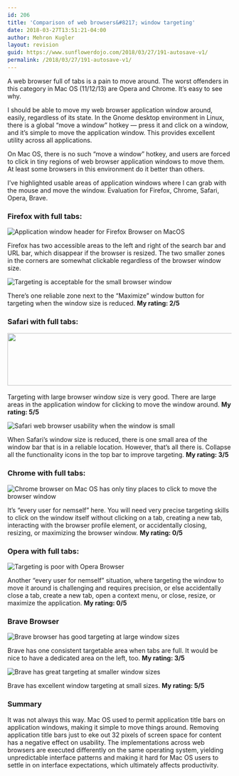 ```yaml
---
id: 206
title: 'Comparison of web browsers&#8217; window targeting'
date: 2018-03-27T13:51:21-04:00
author: Mehron Kugler
layout: revision
guid: https://www.sunflowerdojo.com/2018/03/27/191-autosave-v1/
permalink: /2018/03/27/191-autosave-v1/
---
```

A web browser full of tabs is a pain to move around. The worst offenders in this category in Mac OS (11/12/13) are Opera and Chrome. It&#8217;s easy to see why.

<!--more-->

I should be able to move my web browser application window around, easily, regardless of its state. In the Gnome desktop environment in Linux, there is a global &#8220;move a window&#8221; hotkey &#8212; press it and click on a window, and it&#8217;s simple to move the application window. This provides excellent utility across all applications.

On Mac OS, there is no such &#8220;move a window&#8221; hotkey, and users are forced to click in tiny regions of web browser application windows to move them. At least some browsers in this environment do it better than others.

I&#8217;ve highlighted usable areas of application windows where I can grab with the mouse and move the window. Evaluation for Firefox, Chrome, Safari, Opera, Brave.

### Firefox with full tabs:

<img loading="lazy" class="aligncenter size-full wp-image-199" src="/wp-content/uploads/2018/03/firefox-browser-areas-highlighted.png" alt="Application window header for Firefox Browser on MacOS" width="2466" height="144" srcset="/wp-content/uploads/2018/03/firefox-browser-areas-highlighted.png 2466w, /wp-content/uploads/2018/03/firefox-browser-areas-highlighted-300x18.png 300w, /wp-content/uploads/2018/03/firefox-browser-areas-highlighted-768x45.png 768w, /wp-content/uploads/2018/03/firefox-browser-areas-highlighted-1024x60.png 1024w" sizes="(max-width: 2466px) 100vw, 2466px" />

Firefox has two accessible areas to the left and right of the search bar and URL bar, which disappear if the browser is resized. The two smaller zones in the corners are somewhat clickable regardless of the browser window size.

<img loading="lazy" class="wp-image-203 aligncenter" src="/wp-content/uploads/2018/03/firefox-small-size-movability.png" alt="Targeting is acceptable for the small browser window" width="486" height="89" srcset="/wp-content/uploads/2018/03/firefox-small-size-movability.png 798w, /wp-content/uploads/2018/03/firefox-small-size-movability-300x55.png 300w, /wp-content/uploads/2018/03/firefox-small-size-movability-768x141.png 768w" sizes="(max-width: 486px) 100vw, 486px" />

There&#8217;s one reliable zone next to the &#8220;Maximize&#8221; window button for targeting when the window size is reduced. **My rating: 2/5**

### Safari with full tabs:

<img loading="lazy" class="aligncenter size-full wp-image-200" src="/wp-content/uploads/2018/03/safari-browser-window-movability.png" alt="" width="2206" height="118" srcset="/wp-content/uploads/2018/03/safari-browser-window-movability.png 2206w, /wp-content/uploads/2018/03/safari-browser-window-movability-300x16.png 300w, /wp-content/uploads/2018/03/safari-browser-window-movability-768x41.png 768w, /wp-content/uploads/2018/03/safari-browser-window-movability-1024x55.png 1024w" sizes="(max-width: 2206px) 100vw, 2206px" />

Targeting with large browser window size is very good. There are large areas in the application window for clicking to move the window around. **My rating: 5/5**

<img loading="lazy" class="aligncenter size-full wp-image-201" src="/wp-content/uploads/2018/03/safari-web-browser-smaller-movability.png" alt="Safari web browser usability when the window is small" width="1012" height="122" srcset="/wp-content/uploads/2018/03/safari-web-browser-smaller-movability.png 1012w, /wp-content/uploads/2018/03/safari-web-browser-smaller-movability-300x36.png 300w, /wp-content/uploads/2018/03/safari-web-browser-smaller-movability-768x93.png 768w" sizes="(max-width: 1012px) 100vw, 1012px" />

When Safari&#8217;s window size is reduced, there is one small area of the window bar that is in a reliable location. However, that&#8217;s all there is. Collapse all the functionality icons in the top bar to improve targeting. **My rating: 3/5**

### Chrome with full tabs:

<img loading="lazy" class="aligncenter size-full wp-image-202" src="/wp-content/uploads/2018/03/chrome-browser-macos-movability.png" alt="Chrome browser on Mac OS has only tiny places to click to move the browser window" width="2554" height="144" srcset="/wp-content/uploads/2018/03/chrome-browser-macos-movability.png 2554w, /wp-content/uploads/2018/03/chrome-browser-macos-movability-300x17.png 300w, /wp-content/uploads/2018/03/chrome-browser-macos-movability-768x43.png 768w, /wp-content/uploads/2018/03/chrome-browser-macos-movability-1024x58.png 1024w" sizes="(max-width: 2554px) 100vw, 2554px" />

It&#8217;s &#8220;every user for nemself&#8221; here. You will need very precise targeting skills to click on the window itself without clicking on a tab, creating a new tab, interacting with the browser profile element, or accidentally closing, resizing, or maximizing the browser window. **My rating: 0/5**

### Opera with full tabs:

<img loading="lazy" class="aligncenter size-full wp-image-204" src="/wp-content/uploads/2018/03/opera-macos-movability.png" alt="Targeting is poor with Opera Browser" width="2298" height="150" srcset="/wp-content/uploads/2018/03/opera-macos-movability.png 2298w, /wp-content/uploads/2018/03/opera-macos-movability-300x20.png 300w, /wp-content/uploads/2018/03/opera-macos-movability-768x50.png 768w, /wp-content/uploads/2018/03/opera-macos-movability-1024x67.png 1024w" sizes="(max-width: 2298px) 100vw, 2298px" />

Another &#8220;every user for nemself&#8221; situation, where targeting the window to move it around is challenging and requires precision, or else accidentally close a tab, create a new tab, open a context menu, or close, resize, or maximize the application. **My rating: 0/5**

### Brave Browser

<img loading="lazy" class="aligncenter size-full wp-image-207" src="/wp-content/uploads/2018/03/brave-browser-large-movability.png" alt="Brave browser has good targeting at large window sizes" width="2130" height="136" srcset="/wp-content/uploads/2018/03/brave-browser-large-movability.png 2130w, /wp-content/uploads/2018/03/brave-browser-large-movability-300x19.png 300w, /wp-content/uploads/2018/03/brave-browser-large-movability-768x49.png 768w, /wp-content/uploads/2018/03/brave-browser-large-movability-1024x65.png 1024w" sizes="(max-width: 2130px) 100vw, 2130px" />

Brave has one consistent targetable area when tabs are full. It would be nice to have a dedicated area on the left, too. **My rating: 3/5**

<img loading="lazy" class="aligncenter  wp-image-208" src="/wp-content/uploads/2018/03/brave-browser-small-movability.png" alt="Brave has great targeting at smaller window sizes" width="495" height="71" srcset="/wp-content/uploads/2018/03/brave-browser-small-movability.png 958w, /wp-content/uploads/2018/03/brave-browser-small-movability-300x43.png 300w, /wp-content/uploads/2018/03/brave-browser-small-movability-768x111.png 768w" sizes="(max-width: 495px) 100vw, 495px" />

Brave has excellent window targeting at small sizes. **My rating: 5/5**

### Summary

It was not always this way. Mac OS used to permit application title bars on application windows, making it simple to move things around. Removing application title bars just to eke out 32 pixels of screen space for content has a negative effect on usability. The implementations across web browsers are executed differently on the same operating system, yielding unpredictable interface patterns and making it hard for Mac OS users to settle in on interface expectations, which ultimately affects productivity.
